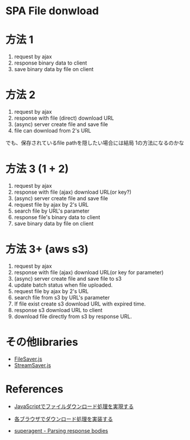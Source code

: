 SPA File donwload
==================

# 方法 1

1. request by ajax
2. response binary data to client
3. save binary data by file on client


# 方法 2

1. request by ajax
2. response with file (direct) download URL
3. (async) server create file and save file
4. file can download from 2's URL

でも、保存されているfile pathを隠したい場合には結局 1の方法になるのかな

# 方法 3 (1 + 2)

1. request by ajax
2. response with file (ajax) download URL(or key?)
3. (async) server create file and save file
4. request file by ajax by 2's URL
5. search file by URL's parameter
6. response file's binary data to client
7. save binary data by file on client


# 方法 3+ (aws s3)

1. request by ajax
2. response with file (ajax) download URL(or key for parameter)
3. (async) server create file and save file to s3
4. update batch status when file uploaded.
5. request file by ajax by 2's URL
6. search file from s3 by URL's parameter
7. If file exist create s3 download URL with expired time.
7. response s3 download URL to client
8. download file directly from s3 by response URL.

# その他libraries

+ [FileSaver.js](https://github.com/eligrey/FileSaver.js)
+ [StreamSaver.js](https://github.com/jimmywarting/StreamSaver.js)


# References

+ [JavaScriptでファイルダウンロード処理を実現する](http://qiita.com/wadahiro/items/eb50ac6bbe2e18cf8813)
+ [各ブラウザでダウンロード処理を実装する](http://kuroeveryday.blogspot.jp/2016/05/file-download-from-browser.html)


+ [superagent - Parsing response bodies](http://visionmedia.github.io/superagent/#parsing-response-bodies)